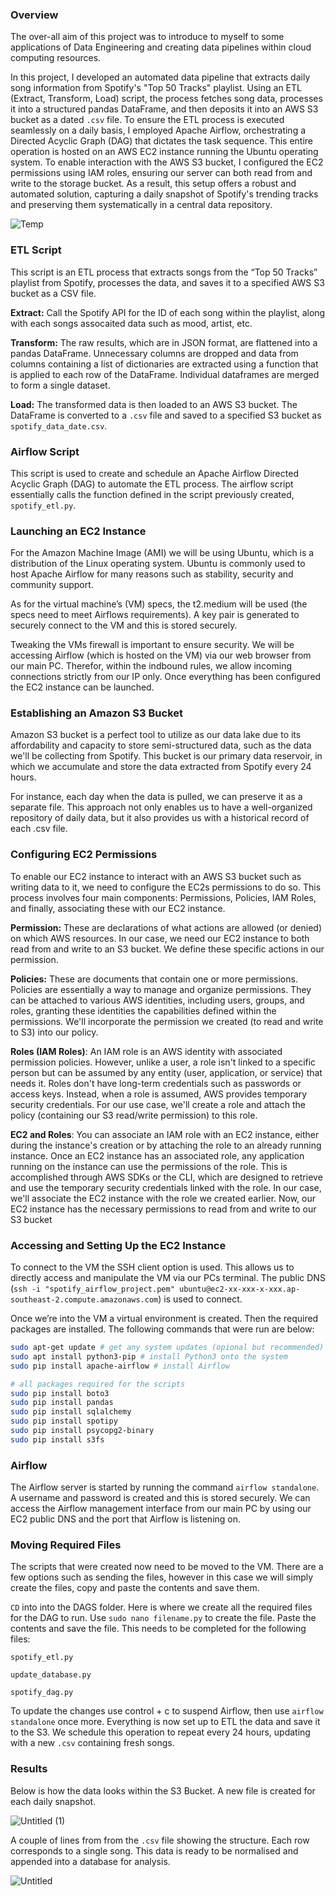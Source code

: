 ### Overview

The over-all aim of this project was to introduce to myself to some applications of Data Engineering and creating data pipelines within cloud computing resources.

In this project, I developed an automated data pipeline that extracts daily song information from Spotify's "Top 50 Tracks" playlist. Using an ETL (Extract, Transform, Load) script, the process fetches song data, processes it into a structured pandas DataFrame, and then deposits it into an AWS S3 bucket as a dated `.csv` file. To ensure the ETL process is executed seamlessly on a daily basis, I employed Apache Airflow, orchestrating a Directed Acyclic Graph (DAG) that dictates the task sequence. This entire operation is hosted on an AWS EC2 instance running the Ubuntu operating system. To enable interaction with the AWS S3 bucket, I configured the EC2 permissions using IAM roles, ensuring our server can both read from and write to the storage bucket. As a result, this setup offers a robust and automated solution, capturing a daily snapshot of Spotify's trending tracks and preserving them systematically in a central data repository.

![Temp](https://github.com/chrisxj33/Spotify-ETL-Pipeline/assets/53899548/712b171e-8bec-45a4-a93e-58ce6e4ae638)

### ETL Script

This script is an ETL process that extracts songs from the “Top 50 Tracks” playlist from Spotify, processes the data, and saves it to a specified AWS S3 bucket as a CSV file.

**Extract:** Call the Spotify API for the ID of each song within the playlist, along with each songs assocaited data such as mood, artist, etc.

**Transform:** The raw results, which are in JSON format, are flattened into a pandas DataFrame. Unnecessary columns are dropped and data from columns containing a list of dictionaries are extracted using a function that is applied to each row of the DataFrame. Individual dataframes are merged to form a single dataset.

**Load:** The transformed data is then loaded to an AWS S3 bucket. The DataFrame is converted to a `.csv` file and saved to a specified S3 bucket as `spotify_data_date.csv`.

### Airflow Script

This script is used to create and schedule an Apache Airflow Directed Acyclic Graph (DAG) to automate the ETL process. The airflow script essentially calls the function defined in the script previously created, `spotify_etl.py`.

### Launching an EC2 Instance

For the Amazon Machine Image (AMI) we will be using Ubuntu, which is a distribution of the Linux operating system. Ubuntu is commonly used to host Apache Airflow for many reasons such as stability, security and community support. 

As for the virtual machine’s (VM) specs, the t2.medium will be used (the specs need to meet Airflows requirements). A key pair is generated to securely connect to the VM and this is stored securely.

Tweaking the VMs firewall is important to ensure security. We will be accessing Airflow (which is hosted on the VM) via our web browser from our main PC. Therefor, within the indbound rules, we allow incoming connections strictly from our IP only. Once everything has been configured the EC2 instance can be launched.

### Establishing an Amazon S3 Bucket

Amazon S3 bucket is a perfect tool to utilize as our data lake due to its affordability and capacity to store semi-structured data, such as the data we'll be collecting from Spotify. This bucket is our primary data reservoir, in which we accumulate and store the data extracted from Spotify every 24 hours.

For instance, each day when the data is pulled, we can preserve it as a separate file. This approach not only enables us to have a well-organized repository of daily data, but it also provides us with a historical record of each .csv file.

### Configuring EC2 Permissions

To enable our EC2 instance to interact with an AWS S3 bucket such as writing data to it, we need to configure the EC2s permissions to do so. This process involves four main components: Permissions, Policies, IAM Roles, and finally, associating these with our EC2 instance.

**Permission:** These are declarations of what actions are allowed (or denied) on which AWS resources. In our case, we need our EC2 instance to both read from and write to an S3 bucket. We define these specific actions in our permission.

**Policies:** These are documents that contain one or more permissions. Policies are essentially a way to manage and organize permissions. They can be attached to various AWS identities, including users, groups, and roles, granting these identities the capabilities defined within the permissions. We'll incorporate the permission we created (to read and write to S3) into our policy.

**Roles (IAM Roles)**: An IAM role is an AWS identity with associated permission policies. However, unlike a user, a role isn't linked to a specific person but can be assumed by any entity (user, application, or service) that needs it. Roles don't have long-term credentials such as passwords or access keys. Instead, when a role is assumed, AWS provides temporary security credentials. For our use case, we'll create a role and attach the policy (containing our S3 read/write permission) to this role.

**EC2 and Roles**: You can associate an IAM role with an EC2 instance, either during the instance's creation or by attaching the role to an already running instance. Once an EC2 instance has an associated role, any application running on the instance can use the permissions of the role. This is accomplished through AWS SDKs or the CLI, which are designed to retrieve and use the temporary security credentials linked with the role. In our case, we'll associate the EC2 instance with the role we created earlier. Now, our EC2 instance has the necessary permissions to read from and write to our S3 bucket

### Accessing and Setting Up the EC2 Instance

To connect to the VM the SSH client option is used. This allows us to directly access and manipulate the VM via our PCs terminal. The public DNS (`ssh -i "spotify_airflow_project.pem" ubuntu@ec2-xx-xxx-x-xxx.ap-southeast-2.compute.amazonaws.com`) is used to connect.

Once we’re into the VM a virtual environment is created. Then the required packages are installed. The following commands that were run are below:

```bash
sudo apt-get update # get any system updates (opional but recommended)
sudo apt install python3-pip # install Python3 onto the system
sudo pip install apache-airflow # install Airflow

# all packages required for the scripts
sudo pip install boto3
sudo pip install pandas
sudo pip install sqlalchemy
sudo pip install spotipy
sudo pip install psycopg2-binary
sudo pip install s3fs
```

### Airflow

The Airflow server is started by running the command `airflow standalone`. A username and password is created and this is stored securely. We can access the Airflow management interface from our main PC by using our EC2 public DNS and the port that Airflow is listening on.

### Moving Required Files

The scripts that were created now need to be moved to the VM. There are a few options such as sending the files, however in this case we will simply create the files, copy and paste the contents and save them.

`CD` into into the DAGS folder. Here is where we create all the required files for the DAG to run. Use `sudo nano filename.py` to create the file. Paste the contents and save the file. This needs to be completed for the following files:

`spotify_etl.py`

`update_database.py`

`spotify_dag.py`

To update the changes use control + c to suspend Airflow, then use `airflow standalone` once more. Everything is now set up to ETL the data and save it to the S3. We schedule this operation to repeat every 24 hours, updating with a new `.csv` containing fresh songs.

### Results

Below is how the data looks within the S3 Bucket. A new file is created for each daily snapshot.

![Untitled (1)](https://github.com/chrisxj33/Spotify-ETL-Pipeline/assets/53899548/6f290e53-0325-4a73-8e29-f5a6b406f2c4)

A couple of lines from from the `.csv` file showing the structure. Each row corresponds to a single song. This data is ready to be normalised and appended into a database for analysis.

![Untitled](https://github.com/chrisxj33/Spotify-ETL-Pipeline/assets/53899548/66d55c23-bad2-4cf1-8e32-b803637d2448)

